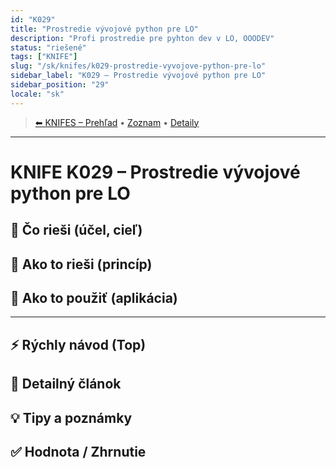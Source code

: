 ```yaml
---
id: "K029"
title: "Prostredie vývojové python pre LO"
description: "Profi prostredie pre pyhton dev v LO, OOODEV"
status: "riešené"
tags: ["KNIFE"]
slug: "/sk/knifes/k029-prostredie-vyvojove-python-pre-lo"
sidebar_label: "K029 – Prostredie vývojové python pre LO"
sidebar_position: "29"
locale: "sk"
---
```

<!-- body:start -->

<!-- nav:knifes -->
> [⬅ KNIFES – Prehľad](../KNIFEsOverview.md) • [Zoznam](../KNIFE_Overview_List.md) • [Detaily](../KNIFE_Overview_Details.md)
---
# KNIFE K029 – Prostredie vývojové python pre LO

## 🎯 Čo rieši (účel, cieľ)

## 🧩 Ako to rieši (princíp)

## 🧪 Ako to použiť (aplikácia)

---

## ⚡ Rýchly návod (Top)

## 📜 Detailný článok

## 💡 Tipy a poznámky

## ✅ Hodnota / Zhrnutie

